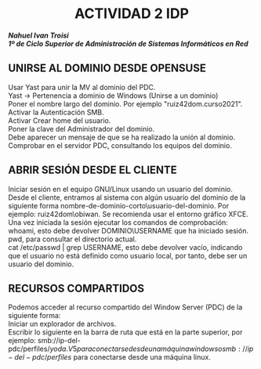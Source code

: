 <center>

# ACTIVIDAD 2 IDP


</center>

***Nahuel Ivan Troisi*** <br>
***1º de Ciclo Superior de Administración de Sistemas Informáticos en Red*** 





## UNIRSE AL DOMINIO DESDE OPENSUSE
Usar Yast para unir la MV al dominio del PDC.
<br>
Yast -> Pertenencia a dominio de Windows (Unirse a un dominio)
<br>
Poner el nombre largo del dominio. Por ejemplo "ruiz42dom.curso2021".
<br>
Activar la Autenticación SMB.
<br>
Activar Crear home del usuario.
<br>
Poner la clave del Administrador del dominio.
<br>
Debe aparecer un mensaje de que se ha realizado la unión al dominio.
<br>
Comprobar en el servidor PDC, consultando los equipos del dominio.
<br>


## ABRIR SESIÓN DESDE EL CLIENTE
Iniciar sesión en el equipo GNU/Linux usando un usuario del dominio.
<br>
Desde el cliente, entramos al sistema con algún usuario del dominio de la siguiente 
forma nombre-de-dominio-corto\usuario-del-dominio. 
Por ejemplo: ruiz42dom\obiwan. Se recomienda usar el entorno gráfico XFCE.
<br>
Una vez iniciada la sesión ejecutar los comandos de comprobación:
<br>
whoami, esto debe devolver DOMINIO\USERNAME que ha iniciado sesión.
<br>
pwd, para consultar el directorio actual.
<br>
cat /etc/passwd | grep USERNAME, esto debe devolver vacío, indicando que el usuario no está definido 
como usuario local, por tanto, debe ser un usuario del dominio.
<br>


## RECURSOS COMPARTIDOS
Podemos acceder al recurso compartido del Window Server (PDC) de la siguiente forma:
<br>
Iniciar un explorador de archivos.
<br>
Escribir lo siguiente en la barra de ruta que está en la parte superior, por ejemplo: 
smb://ip-del-pdc/perfiles$/yoda.V5 para conectarse desde una máquina windows o 
smb://ip-del-pdc/perfiles$ para conectarse desde una máquina linux.





